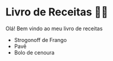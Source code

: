 # Livro de Receitas :man_cook:

Olá! Bem vindo ao meu livro de receitas

- Strogonoff de Frango
- Pavê
- Bolo de cenoura